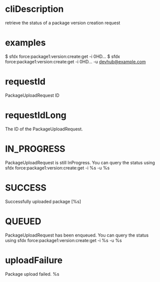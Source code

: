 # cliDescription

retrieve the status of a package version creation request

# examples

$ sfdx force:package1:version:create:get -i 0HD...
$ sfdx force:package1:version:create:get -i 0HD... -u devhub@example.com

# requestId

PackageUploadRequest ID

# requestIdLong

The ID of the PackageUploadRequest.

# IN_PROGRESS

PackageUploadRequest is still InProgress. You can query the status using
sfdx force:package1:version:create:get -i %s -u %s

# SUCCESS

Successfully uploaded package [%s]

# QUEUED

PackageUploadRequest has been enqueued. You can query the status using
sfdx force:package1:version:create:get -i %s -u %s

# uploadFailure

Package upload failed.
%s
